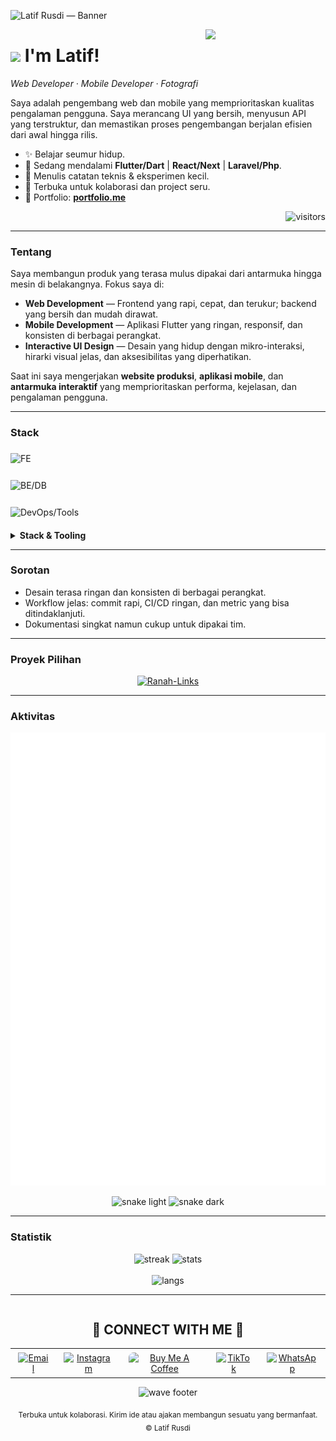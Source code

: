 <!-- Banner -->
![Latif Rusdi — Banner](https://dqyenorycxhffqjvcoqf.supabase.co/storage/v1/object/public/Gambar/PNG/Portfolio%20Latif/github-banner.png)

<!-- Side image / avatar (opsional) -->
<div>
  <img align="right" width="38%" src="https://dqyenorycxhffqjvcoqf.supabase.co/storage/v1/object/public/Gambar/PNG/Portfolio%20Latif/burung-hantu.png">
</div>

<!-- Header name -->
# <img src="https://dqyenorycxhffqjvcoqf.supabase.co/storage/v1/object/public/Gambar/GIF/emoji-keren.gif" width="30"/> I'm Latif!
*Web Developer · Mobile Developer · Fotografi*

<!-- Intro -->
<p align="left">
Saya adalah pengembang web dan mobile yang memprioritaskan kualitas pengalaman pengguna. Saya merancang UI yang bersih, menyusun API yang terstruktur, dan memastikan proses pengembangan berjalan efisien dari awal hingga rilis.
</p>

- ✨ Belajar seumur hidup.
- 🌱 Sedang mendalami **Flutter/Dart** | **React/Next** | **Laravel/Php**.
- 📝 Menulis catatan teknis & eksperimen kecil.
- 🤝 Terbuka untuk kolaborasi dan project seru.
- 💼 Portfolio: **[portfolio.me](https://larusdi.my.id)**

<p align="right">
  <img src="https://visitor-badge.laobi.icu/badge?page_id=Larusdi.Larusdi" alt="visitors"/>
</p>

---

### Tentang
Saya membangun produk yang terasa mulus dipakai dari antarmuka hingga mesin di belakangnya. Fokus saya di:

- **Web Development** — Frontend yang rapi, cepat, dan terukur; backend yang bersih dan mudah dirawat.
- **Mobile Development** — Aplikasi Flutter yang ringan, responsif, dan konsisten di berbagai perangkat.
- **Interactive UI Design** — Desain yang hidup dengan mikro-interaksi, hirarki visual jelas, dan aksesibilitas yang diperhatikan.

Saat ini saya mengerjakan **website produksi**, **aplikasi mobile**, dan **antarmuka interaktif** yang memprioritaskan performa, kejelasan, dan pengalaman pengguna.

---

### Stack
<div style="font-weight:700; letter-spacing:.3px; margin-bottom:12px">
</div>

<img
  src="https://skillicons.dev/icons?i=html,css,js,ts,react,nextjs,vite,tailwind,bootstrap&perline=9"
  alt="FE" style="max-width:100%; margin:6px 0" />

<img
  src="https://skillicons.dev/icons?i=php,laravel,nodejs,express,mysql,postgres,mongodb,redis&perline=8"
  alt="BE/DB" style="max-width:100%; margin:6px 0" />

<img
  src="https://skillicons.dev/icons?i=docker,nginx,linux,bash,git,github,postman,vscode,vercel,netlify,cloudflare&perline=11"
  alt="DevOps/Tools" style="max-width:100%; margin:6px 0" />

<div style="color:#9da5b4; font-size:12.5px; margin-top:10px">
</div>

<details>
  <summary><b>Stack & Tooling</b></summary>
  <br>

  <b>Frontend</b> — React / Next.js, TypeScript, Vite, Tailwind / Bootstrap  
  <sub>Fokus: performa, aksesibilitas, motion yang halus.</sub>  
  <br>
  <code>HTML</code> <code>CSS</code> <code>JavaScript</code> <code>TypeScript</code> <code>React</code> <code>Next.js</code> <code>Vite</code> <code>Tailwind</code> <code>Bootstrap</code>

  <br><br>
  <b>Backend</b> — PHP / Laravel, Node.js / Express  
  <sub>API rapi, arsitektur bersih, autentikasi & otorisasi jelas.</sub>  
  <br>
  <code>PHP</code> <code>Laravel</code> <code>Node.js</code> <code>Express</code> <code>REST</code>

  <br><br>
  <b>Mobile</b> — Flutter / Dart  
  <sub>Antarmuka konsisten lintas perangkat, animasi ringan.</sub>  
  <br>
  <code>Flutter</code> <code>Dart</code>

  <br><br>
  <b>Database & Cache</b> — MySQL, PostgreSQL, MongoDB, Redis  
  <sub>Desain skema, indeks, dan query yang efisien.</sub>  
  <br>
  <code>MySQL</code> <code>Postgres</code> <code>MongoDB</code> <code>Redis</code>

  <br><br>
  <b>DevOps</b> — Docker, Nginx, Linux, Bash  
  <sub>Build yang stabil, deploy yang mulus, observability dasar.</sub>  
  <br>
  <code>Docker</code> <code>Nginx</code> <code>Linux</code> <code>Bash</code>

  <br><br>
  <b>Quality & DX</b> — Testing, Linting, CI/CD  
  <sub>Codebase terjaga, pipeline jelas, hasil bisa diprediksi.</sub>  
  <br>
  <code>Vitest/Jest</code> <code>ESLint</code> <code>Prettier</code> <code>GitHub Actions</code>

  <br><br>
  <b>Delivery</b> — Vercel, Netlify, Cloudflare  
  <sub>Distribusi cepat, edge caching, domain & SSL rapi.</sub>  
  <br>
  <code>Vercel</code> <code>Netlify</code> <code>Cloudflare</code>
</details>

---

### Sorotan
- Desain terasa ringan dan konsisten di berbagai perangkat.
- Workflow jelas: commit rapi, CI/CD ringan, dan metric yang bisa ditindaklanjuti.
- Dokumentasi singkat namun cukup untuk dipakai tim.

---

### Proyek Pilihan
<p align="center">
  <a href="https://links.larusdi.my.id">
    <img src="https://github-readme-stats.vercel.app/api/pin/?username=Larusdi&repo=Ranah-Links&theme=react&hide_border=true" alt="Ranah-Links" />
  </a>
</p>

---

### Aktivitas
<p align="center">
  <img src="./metrics.svg?t=1" width="740" alt="GitHub Metrics">
</p>

<p align="center">
  <img src="https://raw.githubusercontent.com/Larusdi/Larusdi/output/snake.svg?t=1#gh-light-mode-only" alt="snake light"/>
  <img src="https://raw.githubusercontent.com/Larusdi/Larusdi/output/snake-dark.svg?t=1#gh-dark-mode-only" alt="snake dark"/>
</p>

---

### Statistik
<p align="center">
  <img width="410" src="https://streak-stats.demolab.com?user=Larusdi&theme=react&hide_border=true" alt="streak"/>
  <img width="410" src="https://github-readme-stats.vercel.app/api?username=Larusdi&show_icons=true&theme=react&rank_icon=github&hide_border=true" alt="stats"/>
  <br/><br/>
  <img width="360" src="https://github-readme-stats.vercel.app/api/top-langs/?username=Larusdi&hide=html&langs_count=8&layout=compact&theme=react&hide_border=true" alt="langs"/>
</p>

---

<!-- Contact Section -->
<div style="clear:both;"></div>
<h2 align="center">🤝 CONNECT WITH ME 🤝</h2>

<table align="center" style="border-collapse:collapse;">
  <tr>
    <td align="center" style="padding:6px 12px;">
      <a href="mailto:latifrusdi15@gmail.com" title="Email" target="_blank" rel="noreferrer">
        <img src="https://dqyenorycxhffqjvcoqf.supabase.co/storage/v1/object/public/Gambar/ICON/Portfolio%20Latif/google.png" width="40" alt="Email">
      </a>
    </td>
    <td align="center" style="padding:6px 12px;">
      <a href="https://www.instagram.com/29_larusdi" title="Instagram" target="_blank" rel="noreferrer">
        <img src="https://skillicons.dev/icons?i=instagram" width="40" alt="Instagram">
      </a>
    </td>
    <td align="center" style="padding:6px 12px;">
      <a href="https://www.buymeacoffee.com/Kiran1689" title="Buy me a coffee" target="_blank" rel="noreferrer">
        <img src="https://cdn.buymeacoffee.com/buttons/v2/default-yellow.png" alt="Buy Me A Coffee" style="height:42px;width:190px;border-radius:8px;">
      </a>
    </td>
    <td align="center" style="padding:6px 12px;">
      <a href="https://www.tiktok.com/@29_latif" title="TikTok" target="_blank" rel="noreferrer">
        <img src="https://skillicons.dev/icons?i=tiktok" width="40" alt="TikTok">
      </a>
    </td>
    <td align="center" style="padding:6px 12px;">
      <a href="https://wa.me/6282389160273" title="WhatsApp" target="_blank" rel="noreferrer">
        <img src="https://skillicons.dev/icons?i=whatsapp" width="40" alt="WhatsApp">
      </a>
    </td>
  </tr>
</table>

<!-- Footer wave -->
<p align="center" style="margin-top:8px;">
  <img src="https://capsule-render.vercel.app/api?type=waving&color=gradient&height=65&section=footer" alt="wave footer"/>
</p>

<p align="center">
  <sub>Terbuka untuk kolaborasi. Kirim ide atau ajakan membangun sesuatu yang bermanfaat.</sub><br>
  <sub>© Latif Rusdi</sub>
</p>

